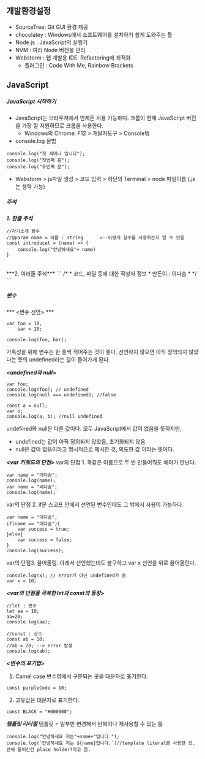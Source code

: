 ## 개발환경설정
- SourceTree: Git GUI 환경 제공
- chocolatey : Windows에서 소프트웨어를 설치하기 쉽게 도와주는 툴
- Node.js : JavaScript의 실행기
- NVM : 여러 Node 버전을 관리
- Webstorm : 웹 개발용 IDE. Refactoring에 최적화
  - 플러그인 : Code With Me, Rainbow Brackets




## JavaScript
##### JavaScript 시작하기
- JavaScript는 브라우저에서 언제든 사용 가능하다. 크롬이 현재 JavaScript 버전을 가장 잘 지원하므로 크롬을 사용한다.
  - Windows의 Chrome: F12 > 개발자도구 > Console탭
- console.log 문법
```
console.log("첫 세미나 입니다");
console.log("첫번째 문");
console.log("두번째 문");
```
- Webstorm > js파일 생성 > 코드 입력 > 하단의 Terminal > node 파일이름 (.js는 생략 가능)


##### 주석
***1. 한줄 주석***
```
//자기소개 함수
//@param name = 이름 : string      <--어떻게 함수를 사용하는지 알 수 있음
const introducet = (name) => {
    console.log("안녕하세요"+ name)
}
```
<br>
***2. 여러줄 주석***
```
/*
* 코드, 파일 등에 대한 작성자 정보
*    만든이 : 이다솜
* */
```


##### 변수
*** <변수 선언> ***
```
var foo = 10,
    bar = 10;

console.log(foo, bar);
```
가독성을 위해 변수는 한 줄씩 적어주는 것이 좋다.
선언하지 않으면 아직 정의되지 않았다는 뜻의 undefined라는 값이 들어가게 된다.

***<undefined와 null>***
```
var foo;
console.log(foo); // undefined
console.log(null === undefined); //false

const a = null;
var b;
console.log(a, b); //null undefined
```
undefined와 null은 다른 값이다.
모두 JavaScript에서 값이 없음을 뜻하지만,
- undefined는 값이 아직 정의되지 않았음, 초기화되지 않음
- null은 값이 없음이라고 명시적으로 제시한 것, 의도한 값
이라는 뜻이다.

***<var 키워드의 단점>***
var의 단점 1. 똑같은 이름으로 두 번 만들어줘도 에러가 안난다.
```
var name = "이다솜";
console.log(name);
var name = "리다솜";
console.log(name);
```
var의 단점 2. if문 스코프 안에서 선언된 변수인데도 그 밖에서 사용이 가능하다.
```
var name = "이다솜";
if(name == "이다솜"){
    var success = true;
}else{
    var success = false;
}
console.log(success);
```
var의 단점3. 끌어올림. 아래서 선언했는데도 불구하고 var x 선언을 위로 끌어올린다.
```
console.log(x); // error가 아닌 undefined가 뜸
var x = 10;
```

***<var의 단점을 극복한 let과 const의 등장>***
```
//let : 변수
let aa = 10;
aa=20;
console.log(aa);

//const : 상수
const ab = 10;
//ab = 20; --> error 발생
console.log(ab);
```

***<변수의 표기법>***
1. Camel case
변수명에서 구분되는 곳을 대문자로 표기한다.
```
const purpleCode = 10;
```
2. 고유값은 대문자로 표기한다.
```
const BLACK = "#000000";
```

***템플릿 리터럴***
템플릿 = 일부만 변경해서 반복이나 재사용할 수 있는 틀
```
console.log("안녕하세요 저는"+name+"입니다.");
console.log(`안녕하세요 저는 ${name}입니다.`)//template literal를 사용한 것. 안에 들어간건 place holder?라고 함.
```
